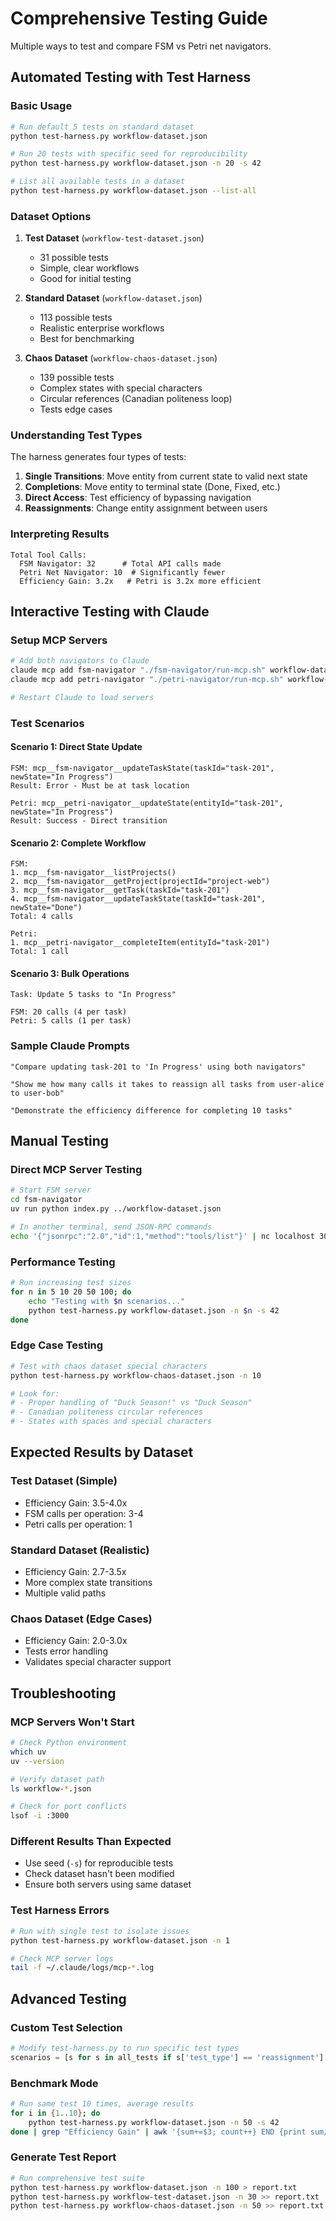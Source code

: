 # Comprehensive Testing Guide

Multiple ways to test and compare FSM vs Petri net navigators.

## Automated Testing with Test Harness

### Basic Usage

```bash
# Run default 5 tests on standard dataset
python test-harness.py workflow-dataset.json

# Run 20 tests with specific seed for reproducibility
python test-harness.py workflow-dataset.json -n 20 -s 42

# List all available tests in a dataset
python test-harness.py workflow-dataset.json --list-all
```

### Dataset Options

1. **Test Dataset** (`workflow-test-dataset.json`)
   - 31 possible tests
   - Simple, clear workflows
   - Good for initial testing

2. **Standard Dataset** (`workflow-dataset.json`)
   - 113 possible tests
   - Realistic enterprise workflows
   - Best for benchmarking

3. **Chaos Dataset** (`workflow-chaos-dataset.json`)
   - 139 possible tests
   - Complex states with special characters
   - Circular references (Canadian politeness loop)
   - Tests edge cases

### Understanding Test Types

The harness generates four types of tests:

1. **Single Transitions**: Move entity from current state to valid next state
2. **Completions**: Move entity to terminal state (Done, Fixed, etc.)
3. **Direct Access**: Test efficiency of bypassing navigation
4. **Reassignments**: Change entity assignment between users

### Interpreting Results

```
Total Tool Calls:
  FSM Navigator: 32      # Total API calls made
  Petri Net Navigator: 10  # Significantly fewer
  Efficiency Gain: 3.2x   # Petri is 3.2x more efficient
```

## Interactive Testing with Claude

### Setup MCP Servers

```bash
# Add both navigators to Claude
claude mcp add fsm-navigator "./fsm-navigator/run-mcp.sh" workflow-dataset.json
claude mcp add petri-navigator "./petri-navigator/run-mcp.sh" workflow-dataset.json

# Restart Claude to load servers
```

### Test Scenarios

#### Scenario 1: Direct State Update
```
FSM: mcp__fsm-navigator__updateTaskState(taskId="task-201", newState="In Progress")
Result: Error - Must be at task location

Petri: mcp__petri-navigator__updateState(entityId="task-201", newState="In Progress") 
Result: Success - Direct transition
```

#### Scenario 2: Complete Workflow
```
FSM: 
1. mcp__fsm-navigator__listProjects()
2. mcp__fsm-navigator__getProject(projectId="project-web")
3. mcp__fsm-navigator__getTask(taskId="task-201")
4. mcp__fsm-navigator__updateTaskState(taskId="task-201", newState="Done")
Total: 4 calls

Petri:
1. mcp__petri-navigator__completeItem(entityId="task-201")
Total: 1 call
```

#### Scenario 3: Bulk Operations
```
Task: Update 5 tasks to "In Progress"

FSM: 20 calls (4 per task)
Petri: 5 calls (1 per task)
```

### Sample Claude Prompts

```
"Compare updating task-201 to 'In Progress' using both navigators"

"Show me how many calls it takes to reassign all tasks from user-alice to user-bob"

"Demonstrate the efficiency difference for completing 10 tasks"
```

## Manual Testing

### Direct MCP Server Testing

```bash
# Start FSM server
cd fsm-navigator
uv run python index.py ../workflow-dataset.json

# In another terminal, send JSON-RPC commands
echo '{"jsonrpc":"2.0","id":1,"method":"tools/list"}' | nc localhost 3000
```

### Performance Testing

```bash
# Run increasing test sizes
for n in 5 10 20 50 100; do
    echo "Testing with $n scenarios..."
    python test-harness.py workflow-dataset.json -n $n -s 42
done
```

### Edge Case Testing

```bash
# Test with chaos dataset special characters
python test-harness.py workflow-chaos-dataset.json -n 10

# Look for:
# - Proper handling of "Duck Season!" vs "Duck Season"
# - Canadian politeness circular references
# - States with spaces and special characters
```

## Expected Results by Dataset

### Test Dataset (Simple)
- Efficiency Gain: 3.5-4.0x
- FSM calls per operation: 3-4
- Petri calls per operation: 1

### Standard Dataset (Realistic)
- Efficiency Gain: 2.7-3.5x
- More complex state transitions
- Multiple valid paths

### Chaos Dataset (Edge Cases)
- Efficiency Gain: 2.0-3.0x
- Tests error handling
- Validates special character support

## Troubleshooting

### MCP Servers Won't Start
```bash
# Check Python environment
which uv
uv --version

# Verify dataset path
ls workflow-*.json

# Check for port conflicts
lsof -i :3000
```

### Different Results Than Expected
- Use seed (`-s`) for reproducible tests
- Check dataset hasn't been modified
- Ensure both servers using same dataset

### Test Harness Errors
```bash
# Run with single test to isolate issues
python test-harness.py workflow-dataset.json -n 1

# Check MCP server logs
tail -f ~/.claude/logs/mcp-*.log
```

## Advanced Testing

### Custom Test Selection
```python
# Modify test-harness.py to run specific test types
scenarios = [s for s in all_tests if s['test_type'] == 'reassignment']
```

### Benchmark Mode
```bash
# Run same test 10 times, average results
for i in {1..10}; do
    python test-harness.py workflow-dataset.json -n 50 -s 42
done | grep "Efficiency Gain" | awk '{sum+=$3; count++} END {print sum/count}'
```

### Generate Test Report
```bash
# Run comprehensive test suite
python test-harness.py workflow-dataset.json -n 100 > report.txt
python test-harness.py workflow-test-dataset.json -n 30 >> report.txt
python test-harness.py workflow-chaos-dataset.json -n 50 >> report.txt
```